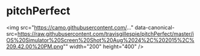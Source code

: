 # pitchPerfect



<img src="https://camo.githubusercontent.com/..." data-canonical-src=https://raw.githubusercontent.com/travisgillespie/pitchPerfect/master/iOS%20Simulator%20Screen%20Shot%20Aug%2024%2C%202015%2C%209.42.00%20PM.png"" width="200" height="400" />

